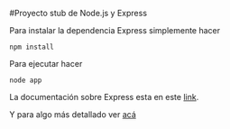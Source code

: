 #Proyecto stub de Node.js y Express

Para instalar la dependencia Express simplemente hacer

```
npm install
```

Para ejecutar hacer 

```
node app
```

La documentación sobre Express esta en este [link](http://expressjs.com/guide/routing.html). 


Y para algo más detallado ver [acá](http://expressjs.com/4x/api.html)
